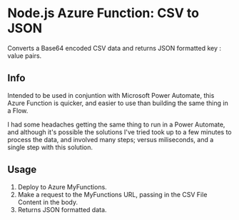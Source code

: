 # Node.js Azure Function: CSV to JSON
Converts a Base64 encoded CSV data and returns JSON formatted key : value pairs.

## Info
Intended to be used in conjuntion with Microsoft Power Automate, this Azure Function is quicker, and easier to use than building the same thing in a Flow.

I had some headaches getting the same thing to run in a Power Automate, and although it's possible the solutions I've tried took up to a few minutes to process the data, and involved many steps; versus miliseconds, and a single step with this solution.

## Usage
1. Deploy to Azure MyFunctions.
2. Make a request to the MyFunctions URL, passing in the CSV File Content in the body.
3. Returns JSON formatted data.